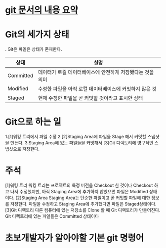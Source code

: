 

# [git 문서의 내용 요약](https://git-scm.com/book/ko/v2/%EC%8B%9C%EC%9E%91%ED%95%98%EA%B8%B0-Git-%EA%B8%B0%EC%B4%88)     

# Git의 세가지 상태
. Git은 파일은 상태가 존재한다.


|상태|설명|
|---|---|
|Committed|데이터가 로컬 데이터베이스에 안전하게 저장됐다는 것을 의미|
|Modified|수정한 파일을 아직 로컬 데이터베이스에 커밋하지 않은 것| 
|Staged |현재 수정한 파일을 곧 커밋할 것이라고 표시한 상태|

# Git으로 하는 일
1.[1]워킹 트리에서 파일 수정
2.[2]Staging Area에 파일을 Stage 해서 커밋할 스냅샷을 만든다. 
3.Staging Area에 있는 파일들을 커밋해서 [3]Git 디렉토리에 영구적인 스냅샷으로 저장한다.

# 주석
[1]워킹 트리
	워킹 트리는 프로젝트의 특정 버전을 Checkout 한 것이다
     Checkout 하고 나서 수정했지만, 아직 Staging Area에 추가하지 않았으면 파일은 Modified 상태이다.
[2]Staging Area
	Staging Area는 단순한 파일이고 곧 커밋할 파일에 대한 정보를 저장한다.
    파일을 수정하고 Staging Area에 추가했다면 파일은 Staged상태이다.
[3]Git 디렉토리
	다른 컴퓨터에 있는 저장소를 Clone 할 때 Git 디렉토리가 만들어진다.
    Git 디렉토리에 있는 파일들은 Committed 상태이다

# 초보개발자가 알아야할 기본 git 명령어
